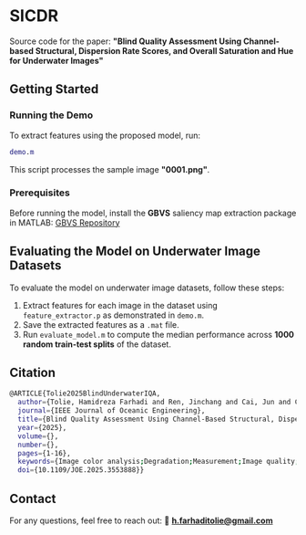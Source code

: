 # SICDR

Source code for the paper:
**"Blind Quality Assessment Using Channel-based Structural, Dispersion Rate Scores, and Overall Saturation and Hue for Underwater Images"**

## Getting Started
### Running the Demo
To extract features using the proposed model, run:
```matlab
demo.m
```
This script processes the sample image **"0001.png"**.

### Prerequisites
Before running the model, install the **GBVS** saliency map extraction package in MATLAB:
[GBVS Repository](https://github.com/Pinoshino/gbvs)

## Evaluating the Model on Underwater Image Datasets
To evaluate the model on underwater image datasets, follow these steps:

1. Extract features for each image in the dataset using `feature_extractor.p` as demonstrated in `demo.m`.
2. Save the extracted features as a `.mat` file.
3. Run `evaluate_model.m` to compute the median performance across **1000 random train-test splits** of the dataset.

## Citation
```bash
@ARTICLE{Tolie2025BlindUnderwaterIQA,
  author={Tolie, Hamidreza Farhadi and Ren, Jinchang and Cai, Jun and Chen, Rongjun and Zhao, Huimin},
  journal={IEEE Journal of Oceanic Engineering}, 
  title={Blind Quality Assessment Using Channel-Based Structural, Dispersion Rate Scores, and Overall Saturation and Hue for Underwater Images}, 
  year={2025},
  volume={},
  number={},
  pages={1-16},
  keywords={Image color analysis;Degradation;Measurement;Image quality;Quality assessment;Image edge detection;Indexes;Feature extraction;Attenuation;Lighting;Blind image quality assessment (IQA);dispersion rate (DR)/color richness;image contour (IC);structural features;underwater images},
  doi={10.1109/JOE.2025.3553888}}

```

## Contact
For any questions, feel free to reach out:
📧 **h.farhaditolie@gmail.com**

